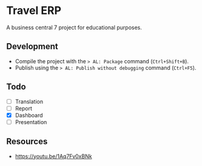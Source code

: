 # Travel ERP

A business central 7 project for educational purposes.

## Development

- Compile the project with the `> AL: Package` command (`Ctrl+Shift+B`).
- Publish using the `> AL: Publish without debugging` command (`Ctrl+F5`).

## Todo

- [ ] Translation
- [ ] Report
- [x] Dashboard
- [ ] Presentation

## Resources

- <https://youtu.be/1Aq7Fv0xBNk>
